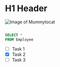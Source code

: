# H1 Header

![Image of Mummytocat](https://octodex.github.com/images/mummytocat.gif)

``` sql

SELECT *
FROM Employee

```

- [ ] Task 1
- [x] Task 2
- [ ] Task 3
